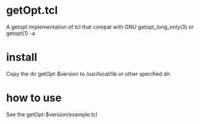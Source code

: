 # getOpt.tcl
A getopt implementation of tcl that compat with GNU getopt_long_only(3) or getopt(1) -a

# install
Copy the dir getOpt-$version to /usr/local/lib or other specified dir.

# how to use
See the getOpt-$version/example.tcl
